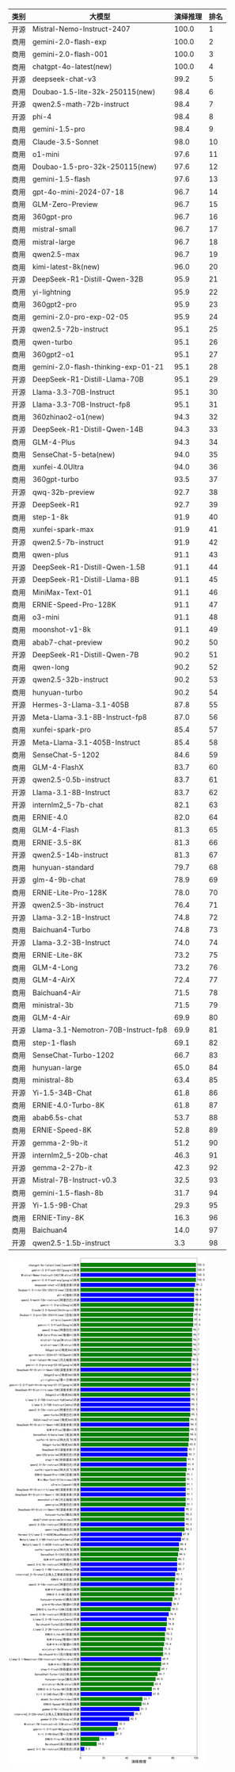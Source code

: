 
| 类别 | 大模型                         | 演绎推理 | 排名 |
|-----|------------------------------|---------|----|
|开源|Mistral-Nemo-Instruct-2407|100.0|1|
|商用|gemini-2.0-flash-exp|100.0|2|
|商用|gemini-2.0-flash-001|100.0|3|
|商用|chatgpt-4o-latest(new)|100.0|4|
|开源|deepseek-chat-v3|99.2|5|
|商用|Doubao-1.5-lite-32k-250115(new)|98.4|6|
|开源|qwen2.5-math-72b-instruct|98.4|7|
|开源|phi-4|98.4|8|
|商用|gemini-1.5-pro|98.4|9|
|商用|Claude-3.5-Sonnet|98.0|10|
|商用|o1-mini|97.6|11|
|商用|Doubao-1.5-pro-32k-250115(new)|97.6|12|
|商用|gemini-1.5-flash|97.6|13|
|商用|gpt-4o-mini-2024-07-18|96.7|14|
|商用|GLM-Zero-Preview|96.7|15|
|商用|360gpt-pro|96.7|16|
|商用|mistral-small|96.7|17|
|商用|mistral-large|96.7|18|
|商用|qwen2.5-max|96.7|19|
|商用|kimi-latest-8k(new)|96.0|20|
|开源|DeepSeek-R1-Distill-Qwen-32B|95.9|21|
|商用|yi-lightning|95.9|22|
|商用|360gpt2-pro|95.9|23|
|商用|gemini-2.0-pro-exp-02-05|95.9|24|
|开源|qwen2.5-72b-instruct|95.1|25|
|商用|qwen-turbo|95.1|26|
|商用|360gpt2-o1|95.1|27|
|商用|gemini-2.0-flash-thinking-exp-01-21|95.1|28|
|开源|DeepSeek-R1-Distill-Llama-70B|95.1|29|
|开源|Llama-3.3-70B-Instruct|95.1|30|
|开源|Llama-3.3-70B-Instruct-fp8|95.1|31|
|商用|360zhinao2-o1(new)|94.3|32|
|开源|DeepSeek-R1-Distill-Qwen-14B|94.3|33|
|商用|GLM-4-Plus|94.3|34|
|商用|SenseChat-5-beta(new)|94.0|35|
|商用|xunfei-4.0Ultra|94.0|36|
|商用|360gpt-turbo|93.5|37|
|开源|qwq-32b-preview|92.7|38|
|开源|DeepSeek-R1|92.7|39|
|商用|step-1-8k|91.9|40|
|商用|xunfei-spark-max|91.9|41|
|开源|qwen2.5-7b-instruct|91.9|42|
|商用|qwen-plus|91.1|43|
|开源|DeepSeek-R1-Distill-Qwen-1.5B|91.1|44|
|开源|DeepSeek-R1-Distill-Llama-8B|91.1|45|
|商用|MiniMax-Text-01|91.1|46|
|商用|ERNIE-Speed-Pro-128K|91.1|47|
|商用|o3-mini|91.1|48|
|商用|moonshot-v1-8k|91.1|49|
|商用|abab7-chat-preview|90.2|50|
|开源|DeepSeek-R1-Distill-Qwen-7B|90.2|51|
|商用|qwen-long|90.2|52|
|开源|qwen2.5-32b-instruct|90.2|53|
|商用|hunyuan-turbo|90.2|54|
|开源|Hermes-3-Llama-3.1-405B|87.8|55|
|开源|Meta-Llama-3.1-8B-Instruct-fp8|87.0|56|
|商用|xunfei-spark-pro|85.4|57|
|开源|Meta-Llama-3.1-405B-Instruct|85.4|58|
|商用|SenseChat-5-1202|84.6|59|
|商用|GLM-4-FlashX|83.7|60|
|开源|qwen2.5-0.5b-instruct|83.7|61|
|开源|Llama-3.1-8B-Instruct|83.7|62|
|开源|internlm2_5-7b-chat|82.1|63|
|商用|ERNIE-4.0|82.0|64|
|商用|GLM-4-Flash|81.3|65|
|商用|ERNIE-3.5-8K|81.3|66|
|开源|qwen2.5-14b-instruct|81.3|67|
|商用|hunyuan-standard|79.7|68|
|开源|glm-4-9b-chat|78.9|69|
|商用|ERNIE-Lite-Pro-128K|78.0|70|
|开源|qwen2.5-3b-instruct|76.4|71|
|开源|Llama-3.2-1B-Instruct|74.8|72|
|商用|Baichuan4-Turbo|74.8|73|
|开源|Llama-3.2-3B-Instruct|74.0|74|
|商用|ERNIE-Lite-8K|73.2|75|
|商用|GLM-4-Long|73.2|76|
|商用|GLM-4-AirX|72.4|77|
|商用|Baichuan4-Air|71.5|78|
|商用|ministral-3b|71.5|79|
|商用|GLM-4-Air|69.9|80|
|开源|Llama-3.1-Nemotron-70B-Instruct-fp8|69.9|81|
|商用|step-1-flash|69.1|82|
|商用|SenseChat-Turbo-1202|66.7|83|
|商用|hunyuan-large|65.0|84|
|商用|ministral-8b|63.4|85|
|开源|Yi-1.5-34B-Chat|61.8|86|
|商用|ERNIE-4.0-Turbo-8K|61.8|87|
|商用|abab6.5s-chat|53.7|88|
|商用|ERNIE-Speed-8K|52.8|89|
|开源|gemma-2-9b-it|51.2|90|
|开源|internlm2_5-20b-chat|46.3|91|
|开源|gemma-2-27b-it|42.3|92|
|开源|Mistral-7B-Instruct-v0.3|32.5|93|
|商用|gemini-1.5-flash-8b|31.7|94|
|开源|Yi-1.5-9B-Chat|29.3|95|
|商用|ERNIE-Tiny-8K|16.3|96|
|商用|Baichuan4|14.0|97|
|开源|qwen2.5-1.5b-instruct|3.3|98|


![lin](../pic/dedReason.png)
